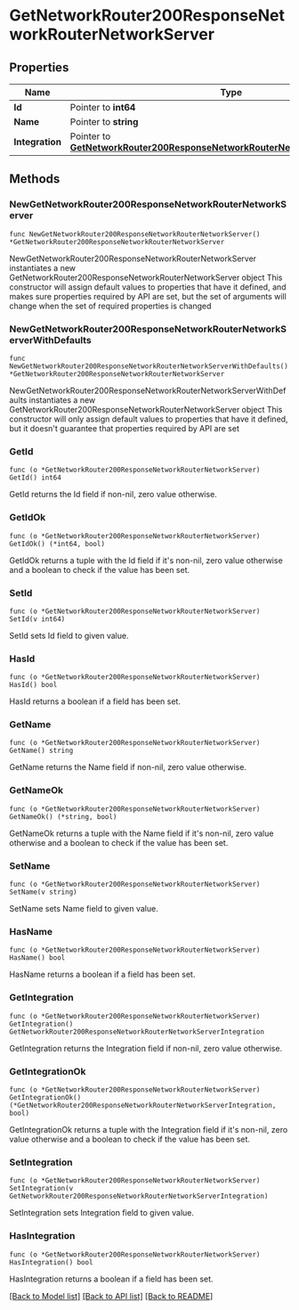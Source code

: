 # GetNetworkRouter200ResponseNetworkRouterNetworkServer

## Properties

Name | Type | Description | Notes
------------ | ------------- | ------------- | -------------
**Id** | Pointer to **int64** |  | [optional] 
**Name** | Pointer to **string** |  | [optional] 
**Integration** | Pointer to [**GetNetworkRouter200ResponseNetworkRouterNetworkServerIntegration**](GetNetworkRouter200ResponseNetworkRouterNetworkServerIntegration.md) |  | [optional] 

## Methods

### NewGetNetworkRouter200ResponseNetworkRouterNetworkServer

`func NewGetNetworkRouter200ResponseNetworkRouterNetworkServer() *GetNetworkRouter200ResponseNetworkRouterNetworkServer`

NewGetNetworkRouter200ResponseNetworkRouterNetworkServer instantiates a new GetNetworkRouter200ResponseNetworkRouterNetworkServer object
This constructor will assign default values to properties that have it defined,
and makes sure properties required by API are set, but the set of arguments
will change when the set of required properties is changed

### NewGetNetworkRouter200ResponseNetworkRouterNetworkServerWithDefaults

`func NewGetNetworkRouter200ResponseNetworkRouterNetworkServerWithDefaults() *GetNetworkRouter200ResponseNetworkRouterNetworkServer`

NewGetNetworkRouter200ResponseNetworkRouterNetworkServerWithDefaults instantiates a new GetNetworkRouter200ResponseNetworkRouterNetworkServer object
This constructor will only assign default values to properties that have it defined,
but it doesn't guarantee that properties required by API are set

### GetId

`func (o *GetNetworkRouter200ResponseNetworkRouterNetworkServer) GetId() int64`

GetId returns the Id field if non-nil, zero value otherwise.

### GetIdOk

`func (o *GetNetworkRouter200ResponseNetworkRouterNetworkServer) GetIdOk() (*int64, bool)`

GetIdOk returns a tuple with the Id field if it's non-nil, zero value otherwise
and a boolean to check if the value has been set.

### SetId

`func (o *GetNetworkRouter200ResponseNetworkRouterNetworkServer) SetId(v int64)`

SetId sets Id field to given value.

### HasId

`func (o *GetNetworkRouter200ResponseNetworkRouterNetworkServer) HasId() bool`

HasId returns a boolean if a field has been set.

### GetName

`func (o *GetNetworkRouter200ResponseNetworkRouterNetworkServer) GetName() string`

GetName returns the Name field if non-nil, zero value otherwise.

### GetNameOk

`func (o *GetNetworkRouter200ResponseNetworkRouterNetworkServer) GetNameOk() (*string, bool)`

GetNameOk returns a tuple with the Name field if it's non-nil, zero value otherwise
and a boolean to check if the value has been set.

### SetName

`func (o *GetNetworkRouter200ResponseNetworkRouterNetworkServer) SetName(v string)`

SetName sets Name field to given value.

### HasName

`func (o *GetNetworkRouter200ResponseNetworkRouterNetworkServer) HasName() bool`

HasName returns a boolean if a field has been set.

### GetIntegration

`func (o *GetNetworkRouter200ResponseNetworkRouterNetworkServer) GetIntegration() GetNetworkRouter200ResponseNetworkRouterNetworkServerIntegration`

GetIntegration returns the Integration field if non-nil, zero value otherwise.

### GetIntegrationOk

`func (o *GetNetworkRouter200ResponseNetworkRouterNetworkServer) GetIntegrationOk() (*GetNetworkRouter200ResponseNetworkRouterNetworkServerIntegration, bool)`

GetIntegrationOk returns a tuple with the Integration field if it's non-nil, zero value otherwise
and a boolean to check if the value has been set.

### SetIntegration

`func (o *GetNetworkRouter200ResponseNetworkRouterNetworkServer) SetIntegration(v GetNetworkRouter200ResponseNetworkRouterNetworkServerIntegration)`

SetIntegration sets Integration field to given value.

### HasIntegration

`func (o *GetNetworkRouter200ResponseNetworkRouterNetworkServer) HasIntegration() bool`

HasIntegration returns a boolean if a field has been set.


[[Back to Model list]](../README.md#documentation-for-models) [[Back to API list]](../README.md#documentation-for-api-endpoints) [[Back to README]](../README.md)



